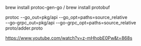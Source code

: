 brew install protoc-gen-go /
brew install protobuf 

protoc --go_out=pkg/api --go_opt=paths=source_relative \
--go-grpc_out=pkg/api --go-grpc_opt=paths=source_relative \
proto/adder.proto


https://www.youtube.com/watch?v=z-mHhobE0Pw&t=868s